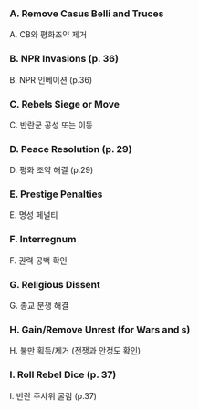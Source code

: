 ### A. Remove Casus Belli and Truces 
A. CB와 평화조약 제거
### B. NPR Invasions (p. 36)
B. NPR 인베이젼 (p.36)
### C. Rebels Siege or Move 
C. 반란군 공성 또는 이동
### D. Peace Resolution (p. 29) 
D. 평화 조약 해결 (p.29)
### E. Prestige Penalties 
E. 명성 페널티
### F. Interregnum 
F. 권력 공백 확인
### G. Religious Dissent 
G. 종교 분쟁 해결
### H. Gain/Remove Unrest (for Wars and s) 
H. 불만 획득/제거 (전쟁과 안정도 확인)
### I. Roll Rebel Dice (p. 37)
I. 반란 주사위 굴림 (p.37)


